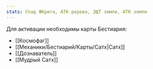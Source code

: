 ```yaml
---
stats: Спад ФКрита, АТК дерева, ЗЩТ земли, АТК земли
---
```

Для активации необходимы карты Бестиария:
- [[Космофаг]]
- [[Механики/Бестиарий/Карты/Сатх|Сатх]]
- [[Дознаватель]]
- [[Мудрый Сатх]]